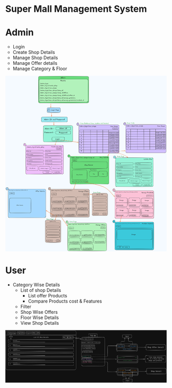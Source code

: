 # Super Mall Management System

<h1>Admin</h1>
<ul style="list-style-type: circle;">
  <li>Login</li>
  <li>Create Shop Details</li>
  <li>Manage Shop Details</li>
  <li>Manage Offer details</li>
  <li>Manage Category & Floor</li>
</ul>

![image alt](https://github.com/JakkaThirumalesh/Super-Mall-Web-App/blob/main/Admin_Design.png?raw=true)

<h1>User</h1>
  <ul>
        <li>Category Wise Details
            <ul style="list-style-type: circle;">
                <li>List of shop Details
                    <ul style="list-style-type: square;">
                        <li>List offer Products</li>
                        <li>Compare Products cost & Features</li>
                    </ul>
                </li>
                <li>Filter</li>
                <li>Shop Wise Offers</li>
                <li>Floor Wise Details</li>
                <li>View Shop Details</li>
            </ul>
        </li>
    </ul>

![image alt](https://github.com/JakkaThirumalesh/Super-Mall-Web-App/blob/main/UserModule.png?raw=true)
